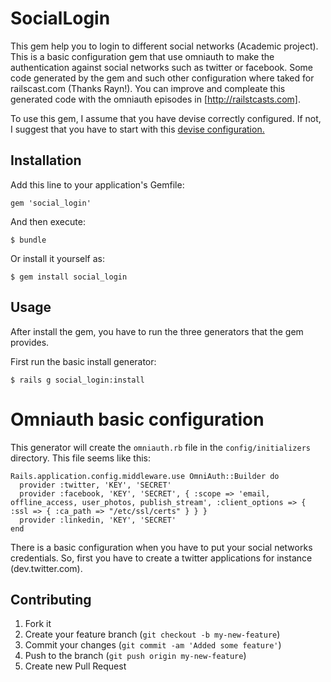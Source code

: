 # SocialLogin

This gem help you to login to different social networks (Academic project).
This is a basic configuration gem that use omniauth to make the authentication against social networks such as twitter or facebook.
Some code generated by the gem and such other configuration where taked for railscast.com (Thanks Rayn!).
You can improve and compleate this generated code with the omniauth episodes in [http://railstcasts.com].

To use this gem, I assume that you have devise correctly configured. If not, I suggest that you have to start with this [devise configuration.](http://railscasts.com/episodes/209-introducing-devise?view=asciicast)

## Installation

Add this line to your application's Gemfile:

    gem 'social_login'

And then execute:

    $ bundle

Or install it yourself as:

    $ gem install social_login

## Usage

After install the gem, you have to run the three generators that the gem provides.

First run the basic install generator:

    $ rails g social_login:install

# Omniauth basic configuration
This generator will create the `omniauth.rb` file in the `config/initializers` directory. This file seems like this:

    Rails.application.config.middleware.use OmniAuth::Builder do
      provider :twitter, 'KEY', 'SECRET'
      provider :facebook, 'KEY', 'SECRET', { :scope => 'email, offline_access, user_photos, publish_stream', :client_options => { :ssl => { :ca_path => "/etc/ssl/certs" } } }
      provider :linkedin, 'KEY', 'SECRET'
    end

There is a basic configuration when you have to put your social networks credentials. So, first you have to create a twitter applications for instance (dev.twitter.com).

## Contributing

1. Fork it
2. Create your feature branch (`git checkout -b my-new-feature`)
3. Commit your changes (`git commit -am 'Added some feature'`)
4. Push to the branch (`git push origin my-new-feature`)
5. Create new Pull Request
